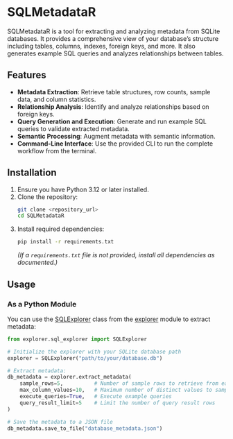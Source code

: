 # SQLMetadataR

SQLMetadataR is a tool for extracting and analyzing metadata from SQLite databases. It provides a comprehensive view of your database’s structure including tables, columns, indexes, foreign keys, and more. It also generates example SQL queries and analyzes relationships between tables.

## Features

- **Metadata Extraction**: Retrieve table structures, row counts, sample data, and column statistics.
- **Relationship Analysis**: Identify and analyze relationships based on foreign keys.
- **Query Generation and Execution**: Generate and run example SQL queries to validate extracted metadata.
- **Semantic Processing**: Augment metadata with semantic information.
- **Command-Line Interface**: Use the provided CLI to run the complete workflow from the terminal.

## Installation

1. Ensure you have Python 3.12 or later installed.
2. Clone the repository:
    ```sh
    git clone <repository_url>
    cd SQLMetadataR
    ```
3. Install required dependencies:
    ```sh
    pip install -r requirements.txt
    ```
   *(If a `requirements.txt` file is not provided, install all dependencies as documented.)*

## Usage

### As a Python Module

You can use the [SQLExplorer](http://_vscodecontentref_/0) class from the [explorer](http://_vscodecontentref_/1) module to extract metadata:

```python
from explorer.sql_explorer import SQLExplorer

# Initialize the explorer with your SQLite database path
explorer = SQLExplorer("path/to/your/database.db")

# Extract metadata:
db_metadata = explorer.extract_metadata(
    sample_rows=5,          # Number of sample rows to retrieve from each table
    max_column_values=10,   # Maximum number of distinct values to sample per column
    execute_queries=True,   # Execute example queries
    query_result_limit=5    # Limit the number of query result rows
)

# Save the metadata to a JSON file
db_metadata.save_to_file("database_metadata.json")